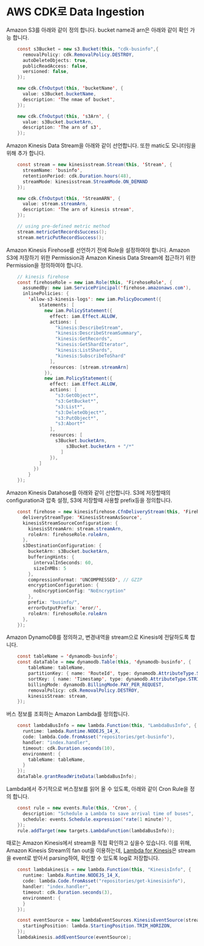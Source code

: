 # AWS CDK로 Data Ingestion  

Amazon S3를 아래와 같이 정의 합니다. bucket name과 arn은 아래와 같이 확인 가능 합니다. 

```java
    const s3Bucket = new s3.Bucket(this, "cdk-businfo",{
      removalPolicy: cdk.RemovalPolicy.DESTROY,
      autoDeleteObjects: true,
      publicReadAccess: false,
      versioned: false,
    });

    new cdk.CfnOutput(this, 'bucketName', {
      value: s3Bucket.bucketName,
      description: 'The nmae of bucket',
    });

    new cdk.CfnOutput(this, 's3Arn', {
      value: s3Bucket.bucketArn,
      description: 'The arn of s3',
    });
```

Amazon Kinesis Data Stream을 아래와 같이 선언합니다. 또한 matic도 모니터링을 위해 추가 합니다. 

```java
    const stream = new kinesisstream.Stream(this, 'Stream', {
      streamName: 'businfo',
      retentionPeriod: cdk.Duration.hours(48),
      streamMode: kinesisstream.StreamMode.ON_DEMAND
    });

    new cdk.CfnOutput(this, 'StreamARN', {
      value: stream.streamArn,
      description: 'The arn of kinesis stream',
    });

    // using pre-defined metric method
    stream.metricGetRecordsSuccess();
    stream.metricPutRecordSuccess();
```

Amazon Kinesis Firehose를 선언하기 전에 Role을 설정하여야 합니다. Amazon S3에 저장하기 위한 Permission과 Amazon Kinesis Data Stream에 접근하기 위한 Permission을 정의하여야 합니다. 

```java
    // kinesis firehose
    const firehoseRole = new iam.Role(this, 'FirehoseRole', {
      assumedBy: new iam.ServicePrincipal('firehose.amazonaws.com'),
      inlinePolicies: {
        'allow-s3-kinesis-logs': new iam.PolicyDocument({
            statements: [
              new iam.PolicyStatement({
                effect: iam.Effect.ALLOW,
                actions: [
                  "kinesis:DescribeStream",
                  "kinesis:DescribeStreamSummary",
                  "kinesis:GetRecords",
                  "kinesis:GetShardIterator",
                  "kinesis:ListShards",
                  "kinesis:SubscribeToShard"
                ],
                resources: [stream.streamArn]
              }),
              new iam.PolicyStatement({
                effect: iam.Effect.ALLOW,
                actions: [
                  "s3:GetObject*",
                  "s3:GetBucket*",
                  "s3:List*",
                  "s3:DeleteObject*",
                  "s3:PutObject*",
                  "s3:Abort*"
                ],
                resources: [
                  s3Bucket.bucketArn,
                      s3Bucket.bucketArn + "/*"
                    ]
                }),
            ]
          })
        }    
    });
```

Amazon Kinesis Datahose를 아래와 같이 선언합니다. S3에 저장할때의 configuration과 압축 설정, S3에 저장할때 사용할 prefix등을 정의합니다. 
```java
    const firehose = new kinesisfirehose.CfnDeliveryStream(this, 'FirehoseDeliveryStream', {
      deliveryStreamType: 'KinesisStreamAsSource',
      kinesisStreamSourceConfiguration: {
        kinesisStreamArn: stream.streamArn,
        roleArn: firehoseRole.roleArn,
      },
      s3DestinationConfiguration: {
        bucketArn: s3Bucket.bucketArn,
        bufferingHints: {
          intervalInSeconds: 60,
          sizeInMBs: 5
        },
        compressionFormat: 'UNCOMPRESSED', // GZIP
        encryptionConfiguration: {
          noEncryptionConfig: "NoEncryption"
        },
        prefix: "businfo/",
        errorOutputPrefix: 'eror/',
        roleArn: firehoseRole.roleArn
      }, 
    });  
```

Amazon DynamoDB를 정의하고, 변경내역을 stream으로 Kinesis에 전달하도록 합니다. 
```java
    const tableName = 'dynamodb-businfo';
    const dataTable = new dynamodb.Table(this, 'dynamodb-businfo', {
        tableName: tableName,
        partitionKey: { name: 'RouteId', type: dynamodb.AttributeType.STRING },
        sortKey: { name: 'Timestamp', type: dynamodb.AttributeType.STRING },
        billingMode: dynamodb.BillingMode.PAY_PER_REQUEST,
        removalPolicy: cdk.RemovalPolicy.DESTROY,
        kinesisStream: stream,
    });
```


버스 정보를 조회하는 Amazon Lambda를 정의합니다. 
```java
    const lambdaBusInfo = new lambda.Function(this, "LambdaBusInfo", {
      runtime: lambda.Runtime.NODEJS_14_X, 
      code: lambda.Code.fromAsset("repositories/get-businfo"), 
      handler: "index.handler", 
      timeout: cdk.Duration.seconds(10),
      environment: {
        tableName: tableName,
      }
    });  
    dataTable.grantReadWriteData(lambdaBusInfo);
```

Lambda에서 주기적으로 버스정보를 읽어 올 수 있도록, 아래와 같이 Cron Rule을 정의 합니다. 
```java
    const rule = new events.Rule(this, 'Cron', {
      description: "Schedule a Lambda to save arrival time of buses",
      schedule: events.Schedule.expression('rate(1 minute)'),
    }); 
    rule.addTarget(new targets.LambdaFunction(lambdaBusInfo));
```

때로는 Amazon Kinesis에서 stream을 직접 확인하고 싶을수 있습니다. 이를 위해, Amazon Kinesis Stream의 fan out을 이용하는데, [Lambda for Kinesis](https://github.com/kyopark2014/kinesis-data-stream/blob/main/lambda-kinesis.md)은 stream을 event로 받아서 parsing하여, 확인할 수 있도록 log로 저장합니다.

```java
    const lambdakinesis = new lambda.Function(this, "KinesisInfo", {
      runtime: lambda.Runtime.NODEJS_14_X, 
      code: lambda.Code.fromAsset("repositories/get-kinesisinfo"), 
      handler: "index.handler", 
      timeout: cdk.Duration.seconds(3),
      environment: {
      }
    }); 

    const eventSource = new lambdaEventSources.KinesisEventSource(stream, {
      startingPosition: lambda.StartingPosition.TRIM_HORIZON,
    });
    lambdakinesis.addEventSource(eventSource);  
```    
